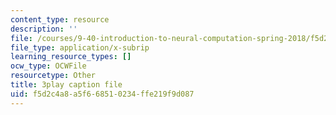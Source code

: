 ```yaml
---
content_type: resource
description: ''
file: /courses/9-40-introduction-to-neural-computation-spring-2018/f5d2c4a8a5f668510234ffe219f9d087_5KhcA454er0.srt
file_type: application/x-subrip
learning_resource_types: []
ocw_type: OCWFile
resourcetype: Other
title: 3play caption file
uid: f5d2c4a8-a5f6-6851-0234-ffe219f9d087
---
```

